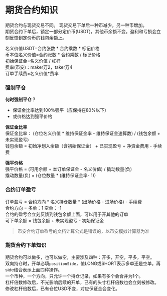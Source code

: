 # 期货合约知识
期货合约与现货交易不同。
现货交易下单后一种币减少，另一种币增加。  
期货合约下单后，锁定一部分定价币(USDT)，其他币余额不变。盈利和亏损会立刻反馈到定价币的钱包余额上。  

名义价值USDT=合约张数 * 合约乘数 * 标记价格  
币本位名义价值=合约张数 * 合约乘数 / 标记价格  
初始保证金=名义价值 / 杠杆  
费率(币安)：maker万2，taker万4  
订单手续费=名义价值*费率

### 强制平仓  

**何时强制平仓？**  
* 保证金比率达到100%强平（应保持在80%以下）  
* 或价格达到强平价格  

**保证金比率**  
保证金比率： (仓位名义价值 * 维持保证金率 - 维持保证金速算数) / (钱包余额 + 未实现盈亏)  
钱包余额 = 初始净划入余额（含初始保证金） + 已实现盈亏 + 净资金费用 - 手续费

**强平价格**  
强平价格 = (可用余额 + 本订单保证金 - 名义价值) / 撬动数量(负)  
撬动数量(负) = (仓位数量 * (维持保证金率- 1))  

### 合约订单盈亏  
订单盈亏 = 合约方向 * 名义持仓数量 * (出场价格 - 进场价格) - 手续费  
合约方向 = 多单：1  空单：-1  
合约的盈亏会立刻反馈到钱包余额上面，可以用于开其他的订单  
可下单余额 = 钱包余额 + 未实现盈亏 - 初始保证金  
> 币安合约订单盈亏的文档计算公式是错误的，以币安模拟计算器为准

### 期货合约下单知识
期货合约可以做多，也可以做空，主要涉及四种：开多，开空，平多，平空。  
双向持仓时，开单必填`positionSide`，值LONG或SHORT表示多单还是空单。再side结合表示上面四种操作。  
一个币种，一个方向，只允许一个持仓记录，如果有多个会合并为1个。  
杠杆倍数修改后，不光影响后续的开单，已有的头寸杠杆倍数也会立刻被修改。  
修改杠杆倍数后，已有仓位USD不变，对应保证金会变化。  

